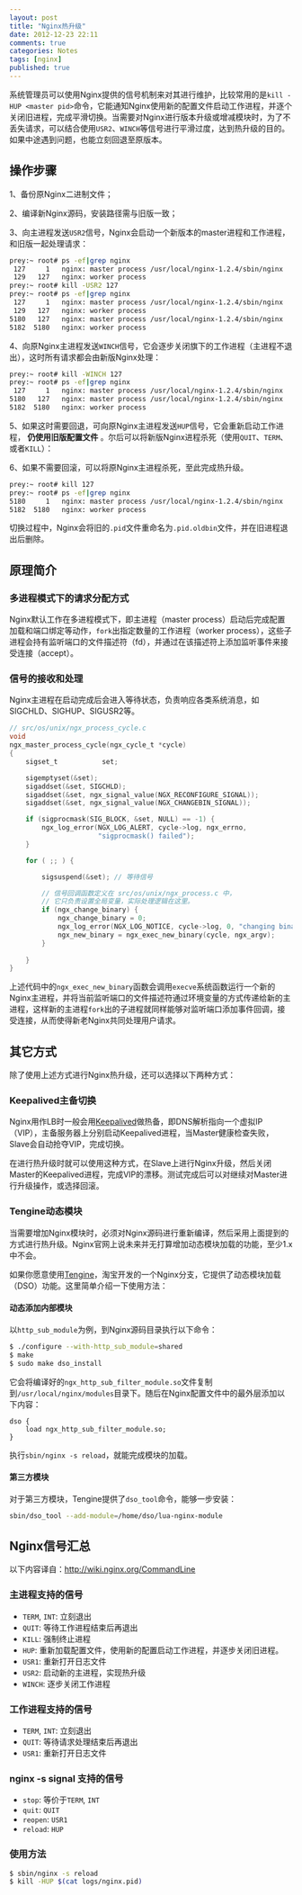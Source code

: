 ```yaml
---
layout: post
title: "Nginx热升级"
date: 2012-12-23 22:11
comments: true
categories: Notes
tags: [nginx]
published: true
---
```


系统管理员可以使用Nginx提供的信号机制来对其进行维护，比较常用的是`kill -HUP <master pid>`命令，它能通知Nginx使用新的配置文件启动工作进程，并逐个关闭旧进程，完成平滑切换。当需要对Nginx进行版本升级或增减模块时，为了不丢失请求，可以结合使用`USR2`、`WINCH`等信号进行平滑过度，达到热升级的目的。如果中途遇到问题，也能立刻回退至原版本。

操作步骤
--------

1、备份原Nginx二进制文件；

2、编译新Nginx源码，安装路径需与旧版一致；

3、向主进程发送`USR2`信号，Nginx会启动一个新版本的master进程和工作进程，和旧版一起处理请求：

```bash
prey:~ root# ps -ef|grep nginx
 127     1   nginx: master process /usr/local/nginx-1.2.4/sbin/nginx
 129   127   nginx: worker process
prey:~ root# kill -USR2 127
prey:~ root# ps -ef|grep nginx
 127     1   nginx: master process /usr/local/nginx-1.2.4/sbin/nginx
 129   127   nginx: worker process  
5180   127   nginx: master process /usr/local/nginx-1.2.4/sbin/nginx
5182  5180   nginx: worker process  
```

<!-- more -->

4、向原Nginx主进程发送`WINCH`信号，它会逐步关闭旗下的工作进程（主进程不退出），这时所有请求都会由新版Nginx处理：

```bash
prey:~ root# kill -WINCH 127
prey:~ root# ps -ef|grep nginx
 127     1   nginx: master process /usr/local/nginx-1.2.4/sbin/nginx 
5180   127   nginx: master process /usr/local/nginx-1.2.4/sbin/nginx
5182  5180   nginx: worker process 
```

5、如果这时需要回退，可向原Nginx主进程发送`HUP`信号，它会重新启动工作进程， **仍使用旧版配置文件** 。尔后可以将新版Nginx进程杀死（使用`QUIT`、`TERM`、或者`KILL`）：

6、如果不需要回滚，可以将原Nginx主进程杀死，至此完成热升级。

```bash
prey:~ root# kill 127
prey:~ root# ps -ef|grep nginx
5180     1   nginx: master process /usr/local/nginx-1.2.4/sbin/nginx
5182  5180   nginx: worker process  
```

切换过程中，Nginx会将旧的`.pid`文件重命名为`.pid.oldbin`文件，并在旧进程退出后删除。

原理简介
--------

### 多进程模式下的请求分配方式

Nginx默认工作在多进程模式下，即主进程（master process）启动后完成配置加载和端口绑定等动作，`fork`出指定数量的工作进程（worker process），这些子进程会持有监听端口的文件描述符（fd），并通过在该描述符上添加监听事件来接受连接（accept）。

### 信号的接收和处理

Nginx主进程在启动完成后会进入等待状态，负责响应各类系统消息，如SIGCHLD、SIGHUP、SIGUSR2等。

```c
// src/os/unix/ngx_process_cycle.c
void
ngx_master_process_cycle(ngx_cycle_t *cycle)
{
    sigset_t           set;

    sigemptyset(&set);
    sigaddset(&set, SIGCHLD);
    sigaddset(&set, ngx_signal_value(NGX_RECONFIGURE_SIGNAL));
    sigaddset(&set, ngx_signal_value(NGX_CHANGEBIN_SIGNAL));

    if (sigprocmask(SIG_BLOCK, &set, NULL) == -1) {
        ngx_log_error(NGX_LOG_ALERT, cycle->log, ngx_errno,
                      "sigprocmask() failed");
    }

    for ( ;; ) {

        sigsuspend(&set); // 等待信号

        // 信号回调函数定义在 src/os/unix/ngx_process.c 中，
        // 它只负责设置全局变量，实际处理逻辑在这里。
        if (ngx_change_binary) { 
            ngx_change_binary = 0;
            ngx_log_error(NGX_LOG_NOTICE, cycle->log, 0, "changing binary");
            ngx_new_binary = ngx_exec_new_binary(cycle, ngx_argv);
        }
        
    }
}
```

上述代码中的`ngx_exec_new_binary`函数会调用`execve`系统函数运行一个新的Nginx主进程，并将当前监听端口的文件描述符通过环境变量的方式传递给新的主进程，这样新的主进程`fork`出的子进程就同样能够对监听端口添加事件回调，接受连接，从而使得新老Nginx共同处理用户请求。

其它方式
--------

除了使用上述方式进行Nginx热升级，还可以选择以下两种方式：

### Keepalived主备切换

Nginx用作LB时一般会用[Keepalived](http://www.keepalived.org/)做热备，即DNS解析指向一个虚拟IP（VIP），主备服务器上分别启动Keepalived进程，当Master健康检查失败，Slave会自动抢夺VIP，完成切换。

在进行热升级时就可以使用这种方式，在Slave上进行Nginx升级，然后关闭Master的Keepalived进程，完成VIP的漂移。测试完成后可以对继续对Master进行升级操作，或选择回滚。

### Tengine动态模块

当需要增加Nginx模块时，必须对Nginx源码进行重新编译，然后采用上面提到的方式进行热升级。Nginx官网上说未来并无打算增加动态模块加载的功能，至少1.x中不会。

如果你愿意使用[Tengine](http://tengine.taobao.org/)，淘宝开发的一个Nginx分支，它提供了动态模块加载（DSO）功能。这里简单介绍一下使用方法：

#### 动态添加内部模块

以`http_sub_module`为例，到Nginx源码目录执行以下命令：

```bash
$ ./configure --with-http_sub_module=shared
$ make
$ sudo make dso_install
```

它会将编译好的`ngx_http_sub_filter_module.so`文件复制到`/usr/local/nginx/modules`目录下。随后在Nginx配置文件中的最外层添加以下内容：

```
dso {
    load ngx_http_sub_filter_module.so;
}
```

执行`sbin/nginx -s reload`，就能完成模块的加载。

#### 第三方模块

对于第三方模块，Tengine提供了`dso_tool`命令，能够一步安装：

```bash
sbin/dso_tool --add-module=/home/dso/lua-nginx-module
```

Nginx信号汇总
-------------

以下内容译自：http://wiki.nginx.org/CommandLine

### 主进程支持的信号

* `TERM`, `INT`: 立刻退出
* `QUIT`: 等待工作进程结束后再退出
* `KILL`: 强制终止进程
* `HUP`: 重新加载配置文件，使用新的配置启动工作进程，并逐步关闭旧进程。
* `USR1`: 重新打开日志文件
* `USR2`: 启动新的主进程，实现热升级
* `WINCH`: 逐步关闭工作进程

### 工作进程支持的信号

* `TERM`, `INT`: 立刻退出
* `QUIT`: 等待请求处理结束后再退出
* `USR1`: 重新打开日志文件

### nginx -s signal 支持的信号

* `stop`: 等价于`TERM`, `INT`
* `quit`: `QUIT`
* `reopen`: `USR1`
* `reload`: `HUP`

### 使用方法

```bash
$ sbin/nginx -s reload
$ kill -HUP $(cat logs/nginx.pid)
```

